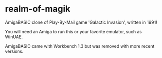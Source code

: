 realm-of-magik
==============

AmigaBASIC clone of Play-By-Mail game 'Galactic Invasion', written in 1991!

You will need an Amiga to run this or your favorite emulator, such as WinUAE.

AmigaBASIC came with Workbench 1.3 but was removed with more recent versions.

